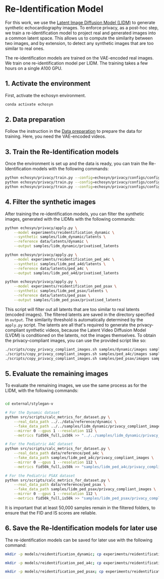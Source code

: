 # Re-Identification Model

For this work, we use the [Latent Image Diffusion Model (LIDM)](../lidm/README.md) to generate synthetic echocardiography images. To enforce privacy, as a post-hoc step, we train a re-identification model to project real and generated images into a common latent space. This allows us to compute the similarity between two images, and by extension, to detect any synthetic images that are too similar to real ones.

The re-identification models are trained on the VAE-encoded real images. We train one re-identification model per LIDM. The training takes a few hours on a single A100 GPU.

## 1. Activate the environment

First, activate the echosyn environment.

```bash
conda activate echosyn
```

## 2. Data preparation
Follow the instruction in the [Data preparation](../../README.md#data-preparation) to prepare the data for training. Here, you need the VAE-encoded videos.

## 3. Train the Re-Identification models
Once the environment is set up and the data is ready, you can train the Re-Identification models with the following commands:

```bash
python echosyn/privacy/train.py --config=echosyn/privacy/configs/config_dynamic.json
python echosyn/privacy/train.py --config=echosyn/privacy/configs/config_ped_a4c.json
python echosyn/privacy/train.py --config=echosyn/privacy/configs/config_ped_psax.json
```

## 4. Filter the synthetic images
After training the re-identification models, you can filter the synthetic images, generated with the LIDMs with the following commands:

```bash
python echosyn/privacy/apply.py \
    --model experiments/reidentification_dynamic \
    --synthetic samples/lidm_dynamic/latents \
    --reference data/latents/dynamic \
    --output samples/lidm_dynamic/privatised_latents
```

```bash
python echosyn/privacy/apply.py \
    --model experiments/reidentification_ped_a4c \
    --synthetic samples/lidm_ped_a4d/latents \
    --reference data/latents/ped_a4c \
    --output samples/lidm_ped_a4d/privatised_latents
```

```bash
python echosyn/privacy/apply.py \
    --model experiments/reidentification_ped_psax \
    --synthetic samples/lidm_ped_psax/latents \
    --reference data/latents/ped_psax \
    --output samples/lidm_ped_psax/privatised_latents
```

This script will filter out all latents that are too similar to real latents (encoded images). 
The filtered latents are saved in the directory specified in `output`. 
The similarity threshold is automatically determined by the `apply.py` script.
The latents are all that's required to generate the privacy-compliant synthetic videos, because the Latent Video Diffusion Model (LVDM) is conditioned on the latents, not the images themselves.
To obtain the privacy-compliant images, you can use the provided script like so:

```bash
./scripts/copy_privacy_compliant_images.sh samples/dynamic/images samples/dynamic/privacy_compliant_latents samples/dynamic/privacy_compliant_images
./scripts/copy_privacy_compliant_images.sh samples/ped_a4c/images samples/ped_a4c/privacy_compliant_latents samples/ped_a4c/privacy_compliant_images
./scripts/copy_privacy_compliant_images.sh samples/ped_psax/images samples/ped_psax/privacy_compliant_latents samples/ped_psax/privacy_compliant_images
```

## 5. Evaluate the remaining images

To evaluate the remaining images, we use the same process as for the LIDM, with the following commands:

```bash

cd external/stylegan-v

# For the Dynamic dataset
python src/scripts/calc_metrics_for_dataset.py \
    --real_data_path ../../data/reference/dynamic \
    --fake_data_path ../../samples/lidm_dynamic/privacy_compliant_images \
    --mirror 0 --gpus 1 --resolution 112 \
    --metrics fid50k_full,is50k >> "../../samples/lidm_dynamic/privacy_compliant_metrics.txt"

# For the Pediatric A4C dataset
python src/scripts/calc_metrics_for_dataset.py \
    --real_data_path data/reference/ped_a4c \
    --fake_data_path samples/lidm_ped_a4c/privacy_compliant_images \
    --mirror 0 --gpus 1 --resolution 112 \
    --metrics fid50k_full,is50k >> "samples/lidm_ped_a4c/privacy_compliant_metrics.txt"

# For the Pediatric PSAX dataset
python src/scripts/calc_metrics_for_dataset.py \
    --real_data_path data/reference/ped_psax \
    --fake_data_path samples/lidm_ped_psax/privacy_compliant_images \
    --mirror 0 --gpus 1 --resolution 112 \
    --metrics fid50k_full,is50k >> "samples/lidm_ped_psax/privacy_compliant_metrics.txt
```

It is important that at least 50,000 samples remain in the filtered folders, to ensure that the FID and IS scores are reliable.


## 6. Save the Re-Identification models for later use

The re-identification models can be saved for later use with the following command:

```bash
mkdir -p models/reidentification_dynamic; cp experiments/reidentification_dynamic/reidentification_dynamic_best_network.pth models/reidentification_dynamic/; cp experiments/reidentification_dynamic/config.json models/reidentification_dynamic/
```
```bash
mkdir -p models/reidentification_ped_a4c; cp experiments/reidentification_ped_a4c/reidentification_ped_a4c_best_network.pth models/reidentification_ped_a4c/; cp experiments/reidentification_ped_a4c/config.json models/reidentification_ped_a4c/
```
```bash
mkdir -p models/reidentification_ped_psax; cp experiments/reidentification_ped_psax/reidentification_ped_psax_best_network.pth models/reidentification_ped_psax/; cp experiments/reidentification_ped_psax/config.json models/reidentification_ped_psax/
```
